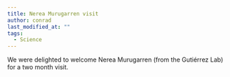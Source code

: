```yaml
---
title: Nerea Murugarren visit
author: conrad
last_modified_at: ""
tags:
  - Science
---
```

<!-- excerpt start -->
We were delighted to welcome Nerea Murugarren \(from the Gutiérrez Lab\) for a two month visit.
<!-- excerpt end -->
